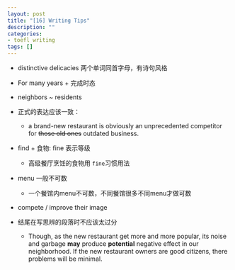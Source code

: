 ```yaml
---
layout: post
title: "[16] Writing Tips"
description: ""
categories:
- toefl writing 
tags: []
---
```


* distinctive delicacies 两个单词同首字母，有诗句风格
* For many years + 完成时态
* neighbors ~ residents
* 正式的表达应该一致：
	
	* a brand-new restaurant is obviously an unprecedented competitor for <s>those old ones</s> outdated business. 
* find + 食物: fine 表示等级
	
	* 高级餐厅烹饪的食物用 `fine`习惯用法
* menu 一般不可数
	
	* 一个餐馆内menu不可数，不同餐馆很多不同menu才做可数
* compete / improve their image
* 结尾在写思辨的段落时不应该太过分

	* Though, as the new restaurant get more and more popular, its noise and garbage **may** produce **potential** negative effect in our neighborhood. If the new restaurant owners are good citizens, there problems will be minimal.
